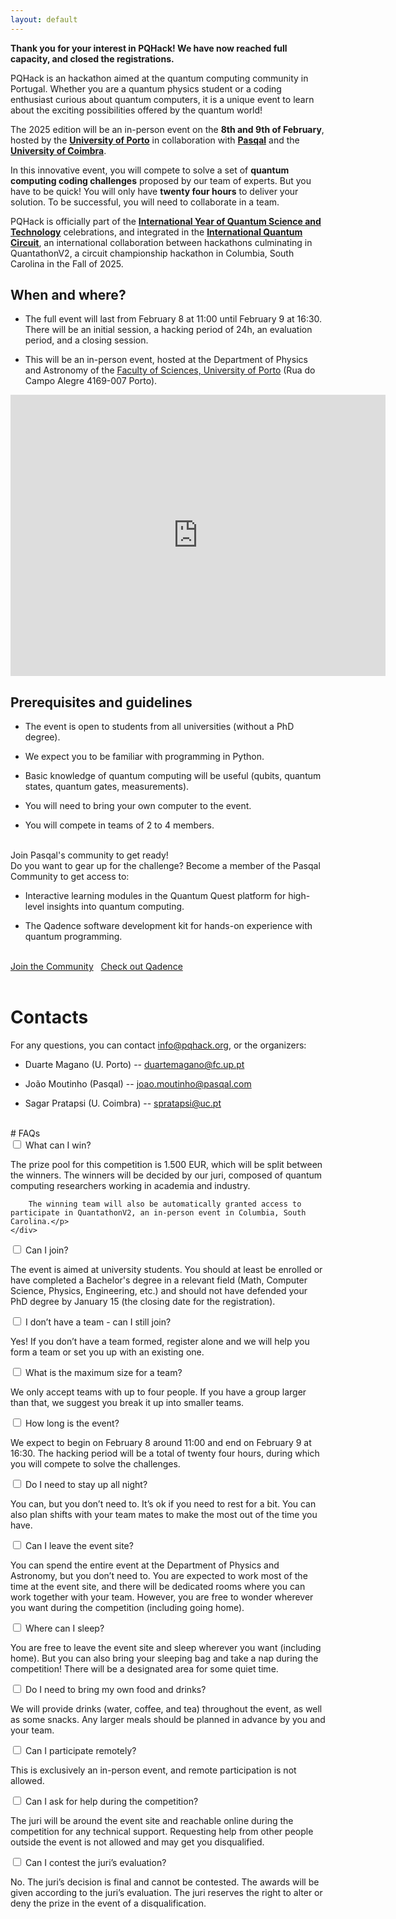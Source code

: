 ```yaml
---
layout: default
---
```


**Thank you for your interest in PQHack! We have now reached full capacity, and closed the registrations.**

PQHack is an hackathon aimed at the quantum computing community in Portugal. Whether you are a quantum physics student or a coding enthusiast curious about quantum computers, it is a unique event to learn about the exciting possibilities offered by the quantum world!

The 2025 edition will be an in-person event on the **8th and 9th of February**, hosted by the 
**<a href="https://www.up.pt/portal/en/" target="_blank">University of Porto</a>** 
in collaboration with 
**<a href="https://www.pasqal.com/" target="_blank">Pasqal</a>** and the 
**<a href="https://www.uc.pt/en/" target="_blank">University of Coimbra</a>**.

In this innovative event, you will compete to solve a set of **quantum computing coding challenges** proposed by our team of experts. But you have to be quick! You will only have **twenty four hours** to deliver your solution. To be successful, you will need to collaborate in a team.

PQHack is officially part of the **<a href="https://quantum2025.org/" target="_blank">International Year of Quantum Science and Technology</a>** celebrations, and integrated in the **<a href="https://iqc25.org/" target="_blank">International Quantum Circuit</a>**, an international collaboration between hackathons culminating in QuantathonV2, a circuit championship hackathon in Columbia, South Carolina in the Fall of 2025.


## When and where?

- The full event will last from February 8 at 11:00 until February 9 at 16:30. There will be an initial session, a hacking period of 24h, an evaluation period, and a closing session.

- This will be an in-person event, hosted at the Department of Physics and Astronomy of the <a href="https://www.up.pt/fcup/pt/" target="_blank">Faculty of Sciences, University of Porto</a> (Rua do Campo Alegre 4169-007 Porto).

<div class="google-map">
    <iframe src="https://www.google.com/maps/embed?pb=!1m18!1m12!1m3!1d3004.2089409022246!2d-8.63918422329577!3d41.15179191057472!2m3!1f0!2f0!3f0!3m2!1i1024!2i768!4f13.1!3m3!1m2!1s0xd24650cf885bb99%3A0x4ec79b6823f7fb47!2sFaculdade%20de%20Ci%C3%AAncias%20da%20Universidade%20do%20Porto!5e0!3m2!1sen!2snl!4v1732283184266!5m2!1sen!2snl" width="600" height="450" style="border:0;" allowfullscreen="" loading="lazy" referrerpolicy="no-referrer-when-downgrade"></iframe>
</div>

## Prerequisites and guidelines

- The event is open to students from all universities (without a PhD degree).

- We expect you to be familiar with programming in Python.

- Basic knowledge of quantum computing will be useful (qubits, quantum states, quantum gates, measurements).

- You will need to bring your own computer to the event.

- You will compete in teams of 2 to 4 members.

<br>
<div class="highlight">
    Join Pasqal's community to get ready!
</div>
Do you want to gear up for the challenge? Become a member of the Pasqal Community to get access to:

- Interactive learning modules in the Quantum Quest platform for high-level insights into quantum computing.

- The Qadence software development kit for hands-on experience with quantum programming.

<br>
<div class="highlight">
    <a href="https://community.pasqal.com/" target="_blank" class="btn btn-large">Join the Community</a>
    &nbsp;
    <a href="https://pasqal-io.github.io/qadence/latest/" target="_blank" class="btn btn-large">Check out Qadence</a>
</div>
<br>

# Contacts

For any questions, you can contact [info@pqhack.org](mailto:info@pqhack.org), or the organizers:

- Duarte Magano (U. Porto) -- [duartemagano@fc.up.pt](mailto:duartemagano@fc.up.pt)

- João Moutinho (Pasqal) -- [joao.moutinho@pasqal.com](mailto:joao.moutinho@pasqal.com)

- Sagar Pratapsi (U. Coimbra) -- [spratapsi@uc.pt](mailto:spratapsi@uc.pt)

<br>
# FAQs

<section class="accordion">
<div class="tab">
<input type="checkbox" name="accordion-1" id="cb1">
<label for="cb1" class="tab__label">What can I win?</label>
    <div class="tab__content">
        <p>The prize pool for this competition is 1.500 EUR, which will be split between the winners. The winners will be decided by our juri, composed of quantum computing researchers working in academia and industry.
        
        The winning team will also be automatically granted access to participate in QuantathonV2, an in-person event in Columbia, South Carolina.</p>
    </div>
</div>

<div class="tab">
<input type="checkbox" name="accordion-1" id="cb2">
<label for="cb2" class="tab__label">Can I join?</label>
    <div class="tab__content">
        <p>The event is aimed at university students. You should at least be enrolled or have completed a Bachelor's degree in a relevant field (Math, Computer Science, Physics, Engineering, etc.) and should not have defended your PhD degree by January 15 (the closing date for the registration).</p>
    </div>
</div>

<div class="tab">
<input type="checkbox" name="accordion-1" id="cb3">
<label for="cb3" class="tab__label">I don’t have a team - can I still join?</label>
    <div class="tab__content">
        <p>Yes! If you don’t have a team formed, register alone and we will help you form a team or set you up with an existing one.
        </p>
    </div>
</div>

<div class="tab">
<input type="checkbox" name="accordion-1" id="cb4">
<label for="cb4" class="tab__label">What is the maximum size for a team?</label>
    <div class="tab__content">
        <p>We only accept teams with up to four people. If you have a group larger than that, we suggest you break it up into smaller teams.
        </p>
    </div>
</div>

<div class="tab">
<input type="checkbox" name="accordion-1" id="cb5">
<label for="cb5" class="tab__label">How long is the event?</label>
    <div class="tab__content">
        <p>We expect to begin on February 8 around 11:00 and end on February 9 at 16:30. The hacking period will be a total of twenty four hours, during which you will compete to solve the challenges.
        </p>
    </div>
</div>

<div class="tab">
<input type="checkbox" name="accordion-1" id="cb6">
<label for="cb6" class="tab__label">Do I need to stay up all night?</label>
    <div class="tab__content">
        <p>You can, but you don’t need to. It’s ok if you need to rest for a bit. You can also plan shifts with your team mates to make the most out of the time you have.
        </p>
    </div>
</div>

<div class="tab">
<input type="checkbox" name="accordion-1" id="cb7">
<label for="cb7" class="tab__label">Can I leave the event site?</label>
    <div class="tab__content">
        <p>You can spend the entire event at the Department of Physics and Astronomy, but you don’t need to. You are expected to work most of the time at the event site, and there will be dedicated rooms where you can work together with your team. However, you are free to wonder wherever you want during the competition (including going home).
        </p>
    </div>
</div>

<div class="tab">
<input type="checkbox" name="accordion-1" id="cb8">
<label for="cb8" class="tab__label">Where can I sleep?</label>
    <div class="tab__content">
        <p>You are free to leave the event site and sleep wherever you want (including home). But you can also bring your sleeping bag and take a nap during the competition! There will be a designated area for some quiet time.
        </p>
    </div>
</div>

<div class="tab">
<input type="checkbox" name="accordion-1" id="cb9">
<label for="cb9" class="tab__label">Do I need to bring my own food and drinks?</label>
    <div class="tab__content">
        <p>We will provide drinks (water, coffee, and tea) throughout the event, as well as some snacks. Any larger meals should be planned in advance by you and your team.
        </p>
    </div>
</div>

<div class="tab">
<input type="checkbox" name="accordion-1" id="cb10">
<label for="cb10" class="tab__label">Can I participate remotely?</label>
    <div class="tab__content">
        <p>This is exclusively an in-person event, and remote participation is not allowed.
        </p>
    </div>
</div>

<div class="tab">
<input type="checkbox" name="accordion-1" id="cb11">
<label for="cb11" class="tab__label">Can I ask for help during the competition?</label>
    <div class="tab__content">
        <p>The juri will be around the event site and reachable online during the competition for any technical support. Requesting help from other people outside the event is not allowed and may get you disqualified.
        </p>
    </div>
</div>

<div class="tab">
<input type="checkbox" name="accordion-1" id="cb12">
<label for="cb12" class="tab__label">Can I contest the juri’s evaluation?</label>
    <div class="tab__content">
        <p>No. The juri’s decision is final and cannot be contested. The awards will be given according to the juri’s evaluation. The juri reserves the right to alter or deny the prize in the event of a disqualification.
        </p>
    </div>
</div>

</section>

<!-- 
### What can I win?
The prize pool for this competition is 1500 EUR, which will be split between the winners. The winners will be decided by our juri, composed of quantum computing researchers working in academia and industry.

### Can I join?
The event is aimed at university students. You should at least be enrolled or have completed a Bachelor's degree in a relevant field (Math, Computer Science, Physics, Engineering) and should not have defended PhD degree by January 15 (the closing date for the registration).

### I don't have a team - can I still join?
Yes! If you don't have a team formed, register alone and we will help you form a team or set you up with an existing one.

### What is the maximum size for a team?
We only accept teams with up to four people.
If you have a group larger than that, we suggest you break it up into smaller teams.

### How long is the event?
We expect to begin on February 8 around 11:00 and end on February 9 at 16:30. 
The hacking period will be a total of twenty four hours, during which you will compete to solve the challenges.

### Do I need to stay up all night?
You can, but you don't need to.
It's ok if you need to rest for a bit.
You can also plan shifts with your team mates to make the most out of the time you have.

### Do I need to stay at the event site for twenty four hours?
You can spend the entire event at the Department of Physics, but you don't need to. You are expected to work
most of the time at the event site, and there will be dedicated rooms where you can work together with your team.
However, you are free to wonder wherever you want during the competition (including going home).

### Where can I sleep?
You are free to leave the event site and sleep wherever you want (including home).
But you can also bring your sleeping bag and take a nap during the competition! There will be a designated area for some quiet time.

### Do I need to bring my own food and beverages?
We will provide drinks (water, coffee, and tea) throughout the event, as well as some snacks. Any larger meals should be planned in advance by you and your team.

### Can I participate remotely?
This is exclusively an in-person event, and remote participation is not allowed.

### Can I ask for help during the competition?
The juri will be around the event site and reachable online during the competition for any technical support. Requesting help from other people outside the event is not allowed and may get you disqualified.

### Can I contest the juri's evaluation?
No. The juri's decision is final and cannot be contested.
The awards will be given according to the juri's evaluation.
The juri reserves the right to alter or deny the prize in the event of a disqualification. -->

<!-- <br>
<div class="highlight">
    <a href="https://docs.google.com/forms/d/e/1FAIpQLSfVNrAJ_3ZcU2-JxqTIaXtwJ5am1vkXtV0TA4MGg5Ze-guR-w/viewform?usp=sf_link" target="_blank" class="btn btn-large">What are you waiting for? Apply now!</a>
</div>
<br> -->
